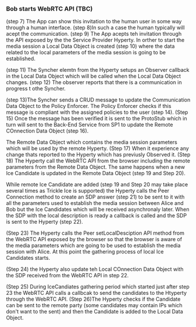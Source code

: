 ### Bob starts WebRTC API (TBC)


<!--
@startuml "h2h-intra-comm-accept.png"

	autonumber
!define SHOW_Runtime1B
!define SHOW_SP1SandboxAtRuntime1B
!define SHOW_Protostub1AtRuntime1B
!define SHOW_ServiceProvider1HypertyAtRuntime1B
!define SHOW_ServiceProvider1RouterAtRuntime1B
!define SHOW_CommObjectAtRuntime1B
!define SHOW_RemoteObjectAtRuntime1B
!define SHOW_LocalObjectAtRuntime1B

!define SHOW_CoreRuntime1B
!define SHOW_MsgBUSAtRuntime1B
' !define SHOW_RegistryAtRuntime1B
' !define SHOW_IdentitiesAtRuntime1B
' !define SHOW_AuthAtRuntime1B

!define SHOW_NativeAtRuntime1B
!define SHOW_WebRTCAtRuntime1B

!define SHOW_SP1
' !define SHOW_Msg1

!define SHOW_Syncher1AtRuntime1B

!include ../runtime_objects.plantuml

participant "App" as App@1B
actor "Bob" as Bob


group TO BE REMOVED (inc at diagram 1)

	create CommObj@1B
	Sync1@1B -> CommObj@1B : new (AliceCommObj)
	SP1H@1B -> CommObj@1B : setup Observer Callback

	create RemObj@1B
	Sync1@1B -> RemObj@1B : new (AliceCommObj)
	SP1H@1B -> RemObj@1B : setup Observer Callback

end

== OPTIONAL, NON MADATORY APP NOTIFICATION ==

group Notify APP (and, eventually, the user) NOT MANDATORY
	ref over "App@1B"
		App communication
		not standirized
	end ref
	App@1B -> CommObj@1B : setup Observer callback

	CommObj@1B -> App@1B : observer callback (invitation)
	App@1B -> Bob : present invitation to Bob

	' Bob accepts invitation
	Bob -> App@1B : accept invitation
	App@1B -> SP1H@1B : invitation accepted
end

create LocObj@1B

SP1H@1B -> LocObj@1B : new(localDescription)
ref over "LocObj@1B"
	empty LocObject
	created
end ref

Sync1@1B -> LocObj@1B : setup Observer Callback

group Update connection on Alice about response NOT MANDATORY

	ref over "SP1H@1B"
		optional answering status
	end ref

	LocObj@1B -> Sync1@1B : observer reports connection IN PROGRESS
	Sync1@1B -> Router1@1B : send CRUD msg. for updated Comm Objt state
	Router1@1B -> Router1@1B : create msg, apply local policies

	Router1@1B -> Proto1@1B : send CRUD msg. for updated Comm Objt state

	Proto1@1B -> SP1 : send CRUD msg. for updated Comm Objt state
end

== Get WebRTC resources (assuming that Hyperty is observer of Remote Data Object) ==

RemObj@1B -> SP1H@1B : observer reports "remoteDescription added"
SP1H@1B -> WRTC : PC.setRemoteDescription

group forEach remote IceCandidate
	RemObj@1B -> SP1H@1B : observer reports "remote IceCandidate added"
	SP1H@1B -> WRTC : PC.addIceCandidate()
end


SP1H@1B -> WRTC : PC.createAnswer()
WRTC -> SP1H@1B : callback with localDescription (SDP)
SP1H@1B -> WRTC : PC.setLocalDescription()  - [triggers local ICE process]

SP1H@1B -> LocObj@1B : update(localDescription)

group forEach local IceCandidate
	WRTC -> SP1H@1B : IceCandidate
	SP1H@1B -> SP1H@1B : filter IceCandidate (e.g. to force relayed operation)
	SP1H@1B -> LocObj@1B : add IceCandidate
end


== For each change in Local Data Object: Update connection on Alice about local resources ==

LocObj@1B -> Sync1@1B : observer reports "localDescription resources"

' Update comm in Alice
Sync1@1B -> Router1@1B : send CRUD msg. for updated Comm Objt state
Router1@1B -> Router1@1B : create msg, apply local policies


Router1@1B -> Proto1@1B : send CRUD msg. for updated Comm Objt state
note left
via already established ProtOFly channel (assuming that it is bi-directional)
end note
Proto1@1B -> SP1 : send CRUD msg. for updated Comm Objt state

@enduml
-->



(step 7) The App can  show this invitation to the human user in some way through a human interface. (step 8)In such a case the human typically will acept the communication. (step 9) The App acepts teh invitation through the API exposed by the the Service Provider Hyperty.
In orther to start the media session a Local Data Object is created (step 10) where the data related to the  local parameters of the media session is going to be established.

(step 11) The Syncher elemtn from the Hyperty setups an Observer callback in the Local Data Object which will be called when the Local Data Object changes. (step 12) The observer reports that there is a communication in progress t othe Syncher.

(step 13)The Syncher sends a CRUD message to update the Communication Data Object to the Policy Enforcer. The Policy Enforcer checks if this message is compliant with the assigned policies to the user (step 14). 
(Step 15) Once the message has been verified it is sent to the ProtoStub which in turn will sent to the Back-End Service from SP1 to update the Remote COnnection Data Object (step 16).

The Remote Data Object which contains the media session parameters which will be used by the remote Hyperty. (Step 17) When it experience any change thats reported to the Hyperty which has previusly Observed it. (Step 18) The Hyperty call the WebRTC API from the browser including the remote parameters from the Remote Data Object. The same happens when a new Ice Candidate is updated in the Remote Data Object (step 19 and Step 20). 

While remote Ice Candidate are added (step 19 and Step 20 may take place several times as Trickle Ice is supported) the Hyperty calls the Peer Connection method to create an SDP answer  (step 21) to be sent to it with all the parameters used to establish the media session between Alice and Bob but the Ice Candidates which will be received asynchronaly later. When the SDP with the local description is ready a callback is called and the SDP is sent to the Hyperty (step 22).

(Step 23) The Hyperty calls the Peer setLocalDesciption API method from the WebRTC API exposed by the browser so that the browser is aware of the media parameters which are going to be used to establish the media session with Alice. At this point the gathering process of local Ice Candidates starts. 

(Step 24) the Hyperty also update teh Local COnnection Data Object with the SDP received from the WebRTC API in step 22.

(Step 25) During IceCandiates gathering period which started just after step 23 the WebRTC API calls a callbcak to send the candidates to the Htyperty through the WebRTC API. (Step 26)The Hyperty checks if the Candidate can be sent to the remote party (some candidates may contain IPs which don't want to the sent) and then the Candidate is added to the Local Data Object.


